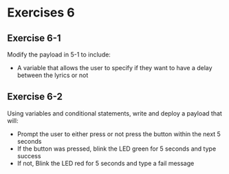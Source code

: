 # Exercises 6
## Exercise 6-1
Modify the payload in 5-1 to include:
* A variable that allows the user to specify if they want to have a delay between the lyrics or not

## Exercise 6-2
Using variables and conditional statements, write and deploy a payload that will:
* Prompt the user to either press or not press the button within the next 5 seconds
* If the button was pressed, blink the LED green for 5 seconds and type success
* If not, Blink the LED red for 5 seconds and type a fail message
